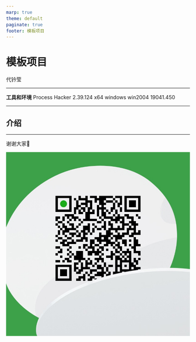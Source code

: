 ```yaml
---
marp: true
theme: default
paginate: true
footer: 模板项目
---
```


# <!-- fit -->模板项目

代钤莹

---

**工具和环境**
Process Hacker 2.39.124 x64
windows win2004 19041.450

---

## 介绍

---

谢谢大家🙂

![width:530px](mywechat.jpg)


